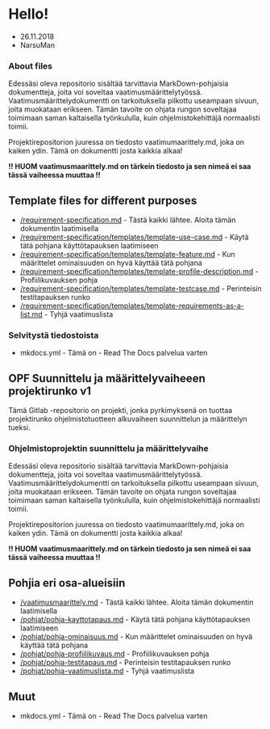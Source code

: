 # Hello!


* 26.11.2018
* NarsuMan

### About files

Edessäsi oleva repositorio sisältää tarvittavia MarkDown-pohjaisia dokumentteja, joita voi soveltaa vaatimusmäärittelytyössä.
Vaatimusmäärittelydokumentti on tarkoituksella pilkottu useampaan sivuun, joita muokataan erikseen. Tämän tavoite on ohjata 
rungon soveltajaa toimimaan saman kaltaisella työnkululla, kuin ohjelmistokehittäjä normaalisti toimii. 

Projektirepositorion juuressa on tiedosto vaatimumaarittely.md, joka on kaiken ydin. Tämä on dokumentti josta kaikkia alkaa!

__!! HUOM vaatimusmaarittely.md on tärkein tiedosto ja sen nimeä ei saa tässä vaiheessa muuttaa !!__


## Template files for different purposes

* [/requirement-specification.md](requirement-specification.md) - Tästä kaikki lähtee. Aloita tämän dokumentin laatimisella
* [/requirement-specification/templates/template-use-case.md](pohjat/pohja-kayttotapaus.md)	- Käytä tätä pohjana käyttötapauksen laatimiseen
* [/requirement-specification/templates/template-feature.md](pohjat/pohja-ominaisuus.md) - Kun määrittelet ominaisuuden on hyvä käyttää tätä pohjana
* [/requirement-specification/templates/template-profile-description.md](pohjat/pohja-profiilikuvaus.md) - Profiilikuvauksen pohja
* [/requirement-specification/templates/template-testcase.md](pohjat/pohja-testitapaus.md) - Perinteisin testitapauksen runko
* [/requirement-specification/templates/template-requirements-as-a-list.md](pohjat/pohja-vaatimuslista.md) - Tyhjä vaatimuslista


### Selvitystä tiedostoista

* mkdocs.yml - Tämä on - Read The Docs palvelua varten




## OPF Suunnittelu ja määrittelyvaiheeen projektirunko v1 


Tämä Gitlab -repositorio on projekti, jonka pyrkimyksenä on tuottaa projektirunko ohjelmistotuotteen alkuvaiheen suunnittelun ja määrittelyn tueksi.



### Ohjelmistoprojektin suunnittelu ja määrittelyvaihe

Edessäsi oleva repositorio sisältää tarvittavia MarkDown-pohjaisia dokumentteja, joita voi soveltaa vaatimusmäärittelytyössä.
Vaatimusmäärittelydokumentti on tarkoituksella pilkottu useampaan sivuun, joita muokataan erikseen. Tämän tavoite on ohjata 
rungon soveltajaa toimimaan saman kaltaisella työnkululla, kuin ohjelmistokehittäjä normaalisti toimii. 

Projektirepositorion juuressa on tiedosto vaatimumaarittely.md, joka on kaiken ydin. Tämä on dokumentti josta kaikkia alkaa!

__!! HUOM vaatimusmaarittely.md on tärkein tiedosto ja sen nimeä ei saa tässä vaiheessa muuttaa !!__


## Pohjia eri osa-alueisiin

* [/vaatimusmaarittely.md](vaatimusmaarittely.md) - Tästä kaikki lähtee. Aloita tämän dokumentin laatimisella
* [/pohjat/pohja-kayttotapaus.md](pohjat/pohja-kayttotapaus.md)	- Käytä tätä pohjana käyttötapauksen laatimiseen
* [/pohjat/pohja-ominaisuus.md](pohjat/pohja-ominaisuus.md) - Kun määrittelet ominaisuuden on hyvä käyttää tätä pohjana
* [/pohjat/pohja-profiilikuvaus.md](pohjat/pohja-profiilikuvaus.md) - Profiilikuvauksen pohja
* [/pohjat/pohja-testitapaus.md](pohjat/pohja-testitapaus.md) - Perinteisin testitapauksen runko
* [/pohjat/pohja-vaatimuslista.md](pohjat/pohja-vaatimuslista.md) - Tyhjä vaatimuslista


## Muut

* mkdocs.yml - Tämä on - Read The Docs palvelua varten
